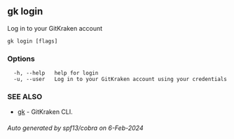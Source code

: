 ## gk login

Log in to your GitKraken account

```
gk login [flags]
```

### Options

```
  -h, --help   help for login
  -u, --user   Log in to your GitKraken account using your credentials
```

### SEE ALSO

* [gk](gk.md)	 - GitKraken CLI.

###### Auto generated by spf13/cobra on 6-Feb-2024

